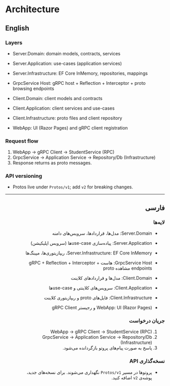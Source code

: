 # Architecture

## English
### Layers
- Server.Domain: domain models, contracts, services
- Server.Application: use-cases (application services)
- Server.Infrastructure: EF Core InMemory, repositories, mappings
- GrpcService Host: gRPC host + Reflection + Interceptor + proto browsing endpoints

- Client.Domain: client models and contracts
- Client.Application: client services and use-cases
- Client.Infrastructure: proto files and client repository
- WebApp: UI (Razor Pages) and gRPC client registration

### Request flow
1. WebApp → gRPC Client → StudentService (RPC)
2. GrpcService → Application Service → Repository/Db (Infrastructure)
3. Response returns as proto messages.

### API versioning
- Protos live under `Protos/v1`; add `v2` for breaking changes.

---

<div dir="rtl">

## فارسی
### لایه‌ها
- Server.Domain: مدل‌ها، قراردادها، سرویس‌های دامنه
- Server.Application: پیاده‌سازی use-caseها (سرویس اپلیکیشن)
- Server.Infrastructure: EF Core InMemory، ریپازیتوری‌ها، مپینگ‌ها
- GrpcService Host: هاست gRPC + Reflection + Interceptor + endpoints مشاهده proto

- Client.Domain: مدل‌ها و قراردادهای کلاینت
- Client.Application: سرویس‌های کلاینتی و use-caseها
- Client.Infrastructure: فایل‌های proto و ریپازیتوری کلاینت
- WebApp: UI (Razor Pages) و رجیستر gRPC Client

### جریان درخواست
1. WebApp → gRPC Client → StudentService (RPC)
2. GrpcService → Application Service → Repository/Db (Infrastructure)
3. پاسخ به صورت پیام‌های پروتو بازگردانده می‌شود.

### نسخه‌گذاری API
- پروتوها در مسیر `Protos/v1` نگهداری می‌شوند. برای نسخه‌های جدید، پوشه‌ی `v2` اضافه کنید.

</div>
